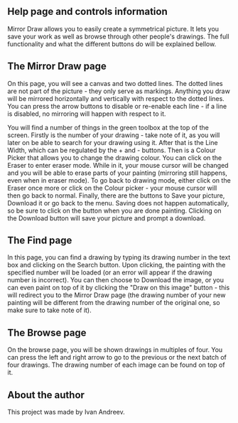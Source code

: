 ## Help page and controls information

Mirror Draw allows you to easily create a symmetrical picture. It lets you save your work as well as browse through other people's drawings.  The full functionality and what the different buttons do will be explained bellow.



## The Mirror Draw page

On this page, you will see a canvas and two dotted lines. The dotted lines are not part of the picture - they only serve as markings. Anything you draw will be mirrored horizontally and vertically with respect to the dotted lines. You can press the arrow buttons to disable or re-enable each line - if a line is disabled, no mirroring will happen with respect to it.

You will find a number of things in the green toolbox at the top of the screen. Firstly is the number of your drawing - take note of it, as you will later on be able to search for your drawing using it. After that is the Line Width, which can be regulated by the + and - buttons. Then is a Colour Picker that allows you to change the drawing colour. You can click on the Eraser to enter eraser mode. While in it, your mouse cursor will be changed and you will be able to erase parts of your painting (mirroring still happens, even when in eraser mode). To go back to drawing mode, either click on the Eraser once more or click on the Colour picker - your mouse cursor will then go back to normal. Finally, there are the buttons to Save your picture, Download it or go back to the menu. Saving does not happen automatically, so be sure to click on the button when you are done painting. Clicking on the Download button will save your picture and prompt a download.


## The Find page

In this page, you can find a drawing by typing its drawing number in the text box and clicking on the Search button. Upon clicking, the painting with the specified number will be loaded (or an error will appear if the drawing number is incorrect). You can then choose to Download the image, or you can even paint on top of it by clicking the  "Draw on this image" button - this will redirect you to the Mirror Draw page (the drawing number of your new painting will be different from the drawing number of the original one, so make sure to take note of it).



## The Browse page

On the browse page, you will be shown drawings in multiples of four. You can press the left and right arrow to go to the previous or the next batch of four drawings. The drawing number of each image can be found on top of it.



## About the author

This project was made by Ivan Andreev.
